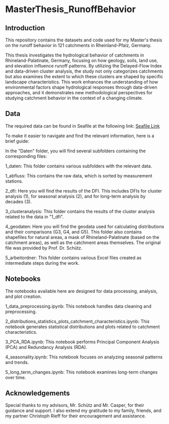 # MasterThesis_RunoffBehavior

## Introduction
This repository contains the datasets and code used for my Master's thesis on the runoff behavior in 121 catchments in Rheinland-Pfalz, Germany. 

This thesis investigates the hydrological behavior of catchments in Rhineland-Palatinate, Germany, focusing on how geology, soils, land use, and elevation influence runoff patterns. By utilizing the Delayed-Flow Index and data-driven cluster analysis, the study not only categorizes catchments but also examines the extent to which these clusters are shaped by specific landscape characteristics. This work enhances the understanding of how environmental factors shape hydrological responses through data-driven approaches, and it demonstrates new methodological perspectives for studying catchment behavior in the context of a changing climate.

## Data
The required data can be found in Seafile at the following link:
[Seafile Link](https://seafile.rlp.net/d/c4500c173e754793bec8/)

To make it easier to navigate and find the relevant information, here is a brief guide:

In the "Daten" folder, you will find several subfolders containing the corresponding files:

1_daten: This folder contains various subfolders with the relevant data.


1_abfluss: This contains the raw data, which is sorted by measurement stations.


2_dfi: Here you will find the results of the DFI. This includes DFIs for cluster analysis (1), for seasonal analysis (2), and for long-term analysis by decades (3).


3_clusteranalysis: This folder contains the results of the cluster analysis related to the data in "1_dfi".


4_geodaten: Here you will find the geodata used for calculating distributions and their comparisons (G3, G4, and G5). This folder also contains shapefiles for natural areas, a mask of Rhineland-Palatinate (based on the catchment areas), as well as the catchment areas themselves. The original file was provided by Prof. Dr. Schütz.


5_arbeitordner: This folder contains various Excel files created as intermediate steps during the work.


## Notebooks
The notebooks available here are designed for data processing, analysis, and plot creation.

1_data_preprocessing.ipynb: This notebook handles data cleaning and preprocessing.

2_distributions_statistics_plots_catchment_characteristics.ipynb: This notebook generates statistical distributions and plots related to catchment characteristics.

3_PCA_RDA.ipynb: This notebook performs Principal Component Analysis (PCA) and Redundancy Analysis (RDA).

4_seasonality.ipynb: This notebook focuses on analyzing seasonal patterns and trends.

5_long_term_changes.ipynb: This notebook examines long-term changes over time.



## Acknowledgements
Special thanks to my advisors, Mr. Schütz and Mr. Casper, for their guidance and support.
I also extend my gratitude to my family, friends, and my partner Christoph Rieff for their encouragement and assistance.
